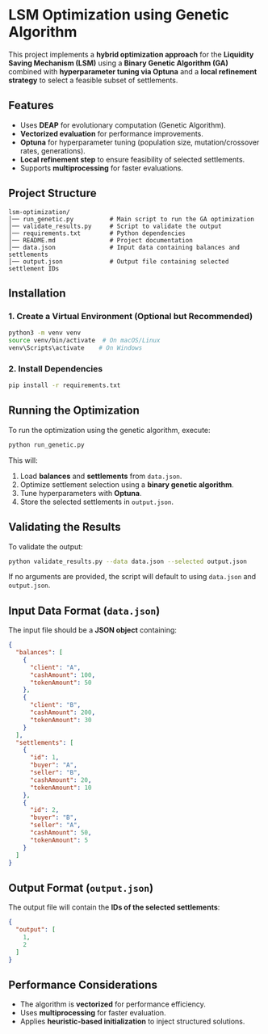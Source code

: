 # LSM Optimization using Genetic Algorithm

This project implements a **hybrid optimization approach** for the **Liquidity Saving Mechanism (LSM)** using a **Binary
Genetic Algorithm (GA)** combined with **hyperparameter tuning via Optuna** and a **local refinement strategy** to
select a feasible subset of settlements.

## Features

- Uses **DEAP** for evolutionary computation (Genetic Algorithm).
- **Vectorized evaluation** for performance improvements.
- **Optuna** for hyperparameter tuning (population size, mutation/crossover rates, generations).
- **Local refinement step** to ensure feasibility of selected settlements.
- Supports **multiprocessing** for faster evaluations.

## Project Structure

```
lsm-optimization/
│── run_genetic.py          # Main script to run the GA optimization
│── validate_results.py     # Script to validate the output
│── requirements.txt        # Python dependencies
│── README.md               # Project documentation
│── data.json               # Input data containing balances and settlements
│── output.json             # Output file containing selected settlement IDs
```

## Installation

### 1. Create a Virtual Environment (Optional but Recommended)

```bash
python3 -m venv venv
source venv/bin/activate  # On macOS/Linux
venv\Scripts\activate    # On Windows
```

### 2. Install Dependencies

```bash
pip install -r requirements.txt
```

## Running the Optimization

To run the optimization using the genetic algorithm, execute:

```bash
python run_genetic.py
```

This will:

1. Load **balances** and **settlements** from `data.json`.
2. Optimize settlement selection using a **binary genetic algorithm**.
3. Tune hyperparameters with **Optuna**.
4. Store the selected settlements in `output.json`.

## Validating the Results

To validate the output:

```bash
python validate_results.py --data data.json --selected output.json
```

If no arguments are provided, the script will default to using `data.json` and `output.json`.

## Input Data Format (`data.json`)

The input file should be a **JSON object** containing:

```json
{
  "balances": [
    {
      "client": "A",
      "cashAmount": 100,
      "tokenAmount": 50
    },
    {
      "client": "B",
      "cashAmount": 200,
      "tokenAmount": 30
    }
  ],
  "settlements": [
    {
      "id": 1,
      "buyer": "A",
      "seller": "B",
      "cashAmount": 20,
      "tokenAmount": 10
    },
    {
      "id": 2,
      "buyer": "B",
      "seller": "A",
      "cashAmount": 50,
      "tokenAmount": 5
    }
  ]
}
```

## Output Format (`output.json`)

The output file will contain the **IDs of the selected settlements**:

```json
{
  "output": [
    1,
    2
  ]
}
```

## Performance Considerations

- The algorithm is **vectorized** for performance efficiency.
- Uses **multiprocessing** for faster evaluation.
- Applies **heuristic-based initialization** to inject structured solutions.

